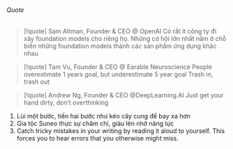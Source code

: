 ###### Quote

> [!quote] Sam Altman, Founder & CEO @ OpenAI
> Có rất ít công ty đi xây foundation models cho riêng họ. Những cơ hội lớn nhất nằm ở chỗ biến những foundation models thành các sản phẩm ứng dụng khác nhau

> [!quote] Tam Vu, Founder & CEO @ Earable Neuroscience
> People overestimate 1 years goal, but underestimate 5 year goal
> Trash in, trash out

> [!quote] Andrew Ng, Founder & CEO @DeepLearning.AI
> Just get your hand dirty, don’t overthinking

1. Lùi một bước, tiến hai bước như kéo cây cung để bay xa hơn
2. Gia tộc Suneo thực sự chăm chỉ, giàu lên nhờ năng lực
3. Catch tricky mistakes in your writing by reading it aloud to yourself. This forces you to hear errors that you otherwise might miss.